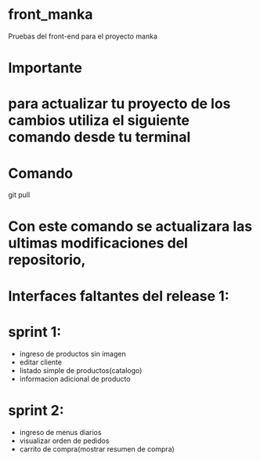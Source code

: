 # front_manka
Pruebas del front-end para el proyecto manka

######
# Importante
# para actualizar tu proyecto de los cambios utiliza el siguiente comando desde tu terminal 

# Comando
git pull
# Con este comando se actualizara las ultimas modificaciones del repositorio,

######

# Interfaces faltantes del release 1:

# sprint 1:

- ingreso de productos sin imagen
- editar cliente
- listado simple de productos(catalogo)
- informacion adicional de producto

# sprint 2:

- ingreso de menus diarios
- visualizar orden de pedidos
- carrito de compra(mostrar resumen de compra)



